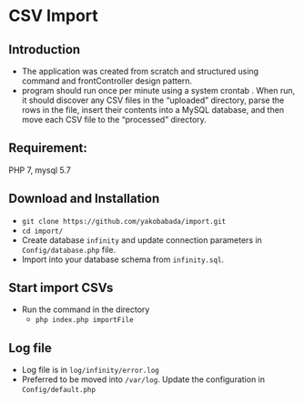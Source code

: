 # CSV Import

## Introduction

- The application was created from scratch and structured using command and frontController design pattern.
- program should run once per minute using a system crontab . When run, it should
  discover any CSV files in the “uploaded” directory, parse the rows in the file, insert their contents
  into a MySQL database, and then move each CSV file to the “processed” directory.

## Requirement:

PHP 7, mysql 5.7

## Download and Installation

- `git clone https://github.com/yakobabada/import.git`
- `cd import/`
- Create database `infinity` and update connection parameters in `Config/database.php` file.
- Import into your database schema from `infinity.sql`.

## Start import CSVs

- Run the command in the directory 
  - `php index.php importFile`
  
## Log file

- Log file is in `log/infinity/error.log`
- Preferred to be moved into `/var/log`. Update the configuration in `Config/default.php`
